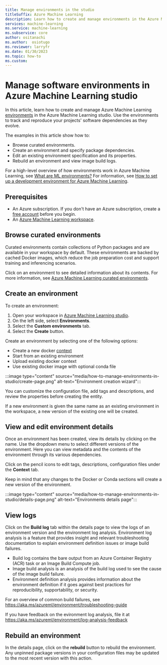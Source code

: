 ```yaml
---
title: Manage environments in the studio
titleSuffix: Azure Machine Learning
description: Learn how to create and manage environments in the Azure Machine Learning studio.
services: machine-learning
ms.service: machine-learning
ms.subservice: core
author: ositanachi
ms.author:  osiotugo
ms.reviewer: larryfr
ms.date: 01/30/2023
ms.topic: how-to
ms.custom:
---
```


# Manage software environments in Azure Machine Learning studio

In this article, learn how to create and manage Azure Machine Learning [environments](/python/api/azure-ai-ml/azure.ai.ml.entities.environment) in the Azure Machine Learning studio. Use the environments to track and reproduce your projects' software dependencies as they evolve.

The examples in this article show how to:

* Browse curated environments.
* Create an environment and specify package dependencies.
* Edit an existing environment specification and its properties.
* Rebuild an environment and view image build logs.

For a high-level overview of how environments work in Azure Machine Learning, see [What are ML environments?](concept-environments.md) For information, see [How to set up a development environment for Azure Machine Learning](how-to-configure-environment.md).

## Prerequisites

* An Azure subscription. If you don't have an Azure subscription, create a [free account](https://azure.microsoft.com/free/) before you begin.
* An [Azure Machine Learning workspace](quickstart-create-resources.md).

## Browse curated environments

Curated environments contain collections of Python packages and are available in your workspace by default. These environments are backed by cached Docker images, which reduce the job preparation cost and support training and inferencing scenarios. 

Click on an environment to see detailed information about its contents. For more information, see [Azure Machine Learning curated environments](resource-curated-environments.md). 

## Create an environment

To create an environment:
1. Open your workspace in [Azure Machine Learning studio](https://ml.azure.com).
1. On the left side, select **Environments**.
1. Select the **Custom environments** tab. 
1. Select the **Create** button. 

Create an environment by selecting one of the following options:
* Create a new docker [context](https://docs.docker.com/engine/reference/commandline/build/)
* Start from an existing environment
* Upload existing docker context
* Use existing docker image with optional conda file

:::image type="content" source="media/how-to-manage-environments-in-studio/create-page.png" alt-text="Environment creation wizard":::

You can customize the configuration file, add tags and descriptions, and review the properties before creating the entity. 

If a new environment is given the same name as an existing environment in the workspace, a new version of the existing one will be created.

## View and edit environment details

Once an environment has been created, view its details by clicking on the name. Use the dropdown menu to select different versions of the environment. Here you can view metadata and the contents of the environment through its various dependencies.

Click on the pencil icons to edit tags, descriptions, configuration files under the **Context** tab.

Keep in mind that any changes to the Docker or Conda sections will create a new version of the environment. 

:::image type="content" source="media/how-to-manage-environments-in-studio/details-page.png" alt-text="Environments details page":::

## View logs

Click on the **Build log** tab within the details page to view the logs of an environment version and the environment log analysis. Environment log analysis is a feature that provides insight and relevant troubleshooting documentation to explain environment definition issues or image build failures.
* Build log contains the bare output from an Azure Container Registry (ACR) task or an Image Build Compute job.
* Image build analysis is an analysis of the build log used to see the cause of the image build failure.
* Environment definition analysis provides information about the environment definition if it goes against best practices for reproducibility, supportability, or security.

For an overview of common build failures, see https://aka.ms/azureml/environment/troubleshooting-guide

If you have feedback on the evironment log analysis, file it at https://aka.ms/azureml/environment/log-analysis-feedback

## Rebuild an environment

In the details page, click on the **rebuild** button to rebuild the environment. Any unpinned package versions in your configuration files may be updated to the most recent version with this action. 
